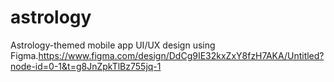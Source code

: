 # astrology
Astrology-themed mobile app UI/UX design using Figma.https://www.figma.com/design/DdCg9IE32kxZxY8fzH7AKA/Untitled?node-id=0-1&t=g8JnZpkTlBz755jq-1
